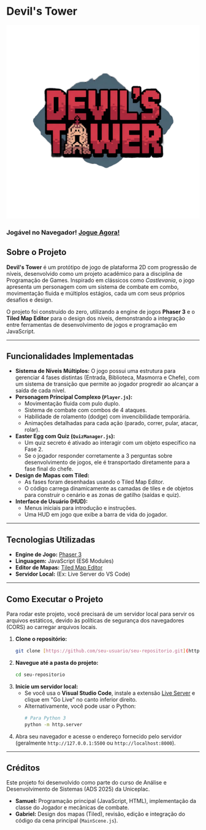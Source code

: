 # Devil's Tower

![Logo do Jogo Devil's Tower](https://github.com/gabrielcorreabsb/Devil-s-Tower/blob/main/img/devilsTower.png?raw=true)

###  Jogável no Navegador! [Jogue Agora!](https://gabrielcorrea.tech/projetos/game-projeto/)
## Sobre o Projeto

**Devil's Tower** é um protótipo de jogo de plataforma 2D com progressão de níveis, desenvolvido como um projeto acadêmico para a disciplina de Programação de Games. Inspirado em clássicos como *Castlevania*, o jogo apresenta um personagem com um sistema de combate em combo, movimentação fluida e múltiplos estágios, cada um com seus próprios desafios e design.

O projeto foi construído do zero, utilizando a engine de jogos **Phaser 3** e o **Tiled Map Editor** para o design dos níveis, demonstrando a integração entre ferramentas de desenvolvimento de jogos e programação em JavaScript.

---

## Funcionalidades Implementadas

* **Sistema de Níveis Múltiplos:** O jogo possui uma estrutura para gerenciar 4 fases distintas (Entrada, Biblioteca, Masmorra e Chefe), com um sistema de transição que permite ao jogador progredir ao alcançar a saída de cada nível.
* **Personagem Principal Complexo (`Player.js`):**
    * Movimentação fluida com pulo duplo.
    * Sistema de combate com combos de 4 ataques.
    * Habilidade de rolamento (dodge) com invencibilidade temporária.
    * Animações detalhadas para cada ação (parado, correr, pular, atacar, rolar).
* **Easter Egg com Quiz (`QuizManager.js`):**
    * Um quiz secreto é ativado ao interagir com um objeto específico na Fase 2.
    * Se o jogador responder corretamente a 3 perguntas sobre desenvolvimento de jogos, ele é transportado diretamente para a fase final do chefe.
* **Design de Mapas com Tiled:**
    * As fases foram desenhadas usando o Tiled Map Editor.
    * O código carrega dinamicamente as camadas de tiles e de objetos para construir o cenário e as zonas de gatilho (saídas e quiz).
* **Interface de Usuário (HUD):**
    * Menus iniciais para introdução e instruções.
    * Uma HUD em jogo que exibe a barra de vida do jogador.

---

## Tecnologias Utilizadas

* **Engine de Jogo:** [Phaser 3](https://phaser.io/)
* **Linguagem:** JavaScript (ES6 Modules)
* **Editor de Mapas:** [Tiled Map Editor](https://www.mapeditor.org/)
* **Servidor Local:** (Ex: Live Server do VS Code)

---

## Como Executar o Projeto

Para rodar este projeto, você precisará de um servidor local para servir os arquivos estáticos, devido às políticas de segurança dos navegadores (CORS) ao carregar arquivos locais.

1.  **Clone o repositório:**
    ```bash
    git clone [https://github.com/seu-usuario/seu-repositorio.git](https://github.com/seu-usuario/seu-repositorio.git)
    ```
2.  **Navegue até a pasta do projeto:**
    ```bash
    cd seu-repositorio
    ```
3.  **Inicie um servidor local:**
    * Se você usa o **Visual Studio Code**, instale a extensão [Live Server](https://marketplace.visualstudio.com/items?itemName=ritwickdey.LiveServer) e clique em "Go Live" no canto inferior direito.
    * Alternativamente, você pode usar o Python:
        ```bash
        # Para Python 3
        python -m http.server
        ```
4.  Abra seu navegador e acesse o endereço fornecido pelo servidor (geralmente `http://127.0.0.1:5500` ou `http://localhost:8000`).

---

## Créditos

Este projeto foi desenvolvido como parte do curso de Análise e Desenvolvimento de Sistemas (ADS 2025) da Uniceplac.

* **Samuel:** Programação principal (JavaScript, HTML), implementação da classe do Jogador e mecânicas de combate.
* **Gabriel:** Design dos mapas (Tiled), revisão, edição e integração do código da cena principal (`MainScene.js`).
